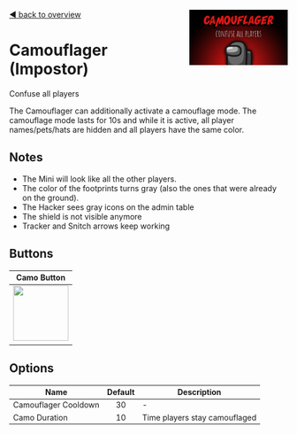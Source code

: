 [:arrow_backward: back to overview](https://github.com/laicosvk/theepicroles#roles "back to overview")
<img align="right" height="100" src="Camouflager.png"/>

# Camouflager (Impostor)
Confuse all players

The Camouflager can additionally activate a camouflage mode. The camouflage mode lasts for 10s and while it is active, all player names/pets/hats are hidden and all players have the same color.

## Notes
- The Mini will look like all the other players.
- The color of the footprints turns gray (also the ones that were already on the ground).
- The Hacker sees gray icons on the admin table
- The shield is not visible anymore
- Tracker and Snitch arrows keep working

## Buttons
| Camo Button |
| :------------: |
| <img width="100" height="100" src="../../TheEpicRoles/Resources/CamoButton.png"/> |

## Options
| Name | Default | Description |
| --- | :---: | --- |
| Camouflager Cooldown | 30 | - |
| Camo Duration | 10 | Time players stay camouflaged |
